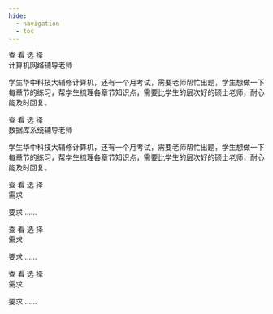 ```yaml
---
hide:
  - navigation
  - toc
---
```

<div class="grid-container" style="grid-template-columns: repeat(3, 1fr);">
  <div class="adv-card">
    <div class="banner">
      <span class="banner-text">查 看</span>
      <span class="banner-text">选 择</span>
    </div>
    <span class="adv-card_title">计算机网络辅导老师</span>
    <p class="adv-card_content">学生华中科技大辅修计算机，还有一个月考试，需要老师帮忙出题，学生想做一下每章节的练习，帮学生梳理各章节知识点，需要比学生的层次好的硕士老师，耐心能及时回复。</p>
  </div>

  <div class="adv-card">
    <div class="banner">
      <span class="banner-text">查 看</span>
      <span class="banner-text">选 择</span>
    </div>
    <span class="adv-card_title">数据库系统辅导老师</span>
    <p class="adv-card_content">学生华中科技大辅修计算机，还有一个月考试，需要老师帮忙出题，学生想做一下每章节的练习，帮学生梳理各章节知识点，需要比学生的层次好的硕士老师，耐心能及时回复。</p>
  </div>

  <div class="adv-card">
    <div class="banner">
      <span class="banner-text">查 看</span>
      <span class="banner-text">选 择</span>
    </div>
    <span class="adv-card_title">需求</span>
    <p class="adv-card_content">要求 ......</p>
  </div>

  <div class="adv-card">
    <div class="banner">
      <span class="banner-text">查 看</span>
      <span class="banner-text">选 择</span>
    </div>
    <span class="adv-card_title">需求</span>
    <p class="adv-card_content">要求 ......</p>
  </div>
  <div class="adv-card">
    <div class="banner">
      <span class="banner-text">查 看</span>
      <span class="banner-text">选 择</span>
    </div>
    <span class="adv-card_title">需求</span>
    <p class="adv-card_content">要求 ......</p>
  </div>
</div>
